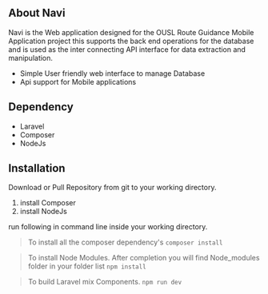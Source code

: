 ## About Navi

Navi is the Web application designed for the OUSL Route Guidance Mobile Application project this supports the back end operations for the database and is used as the inter connecting API interface for data extraction and manipulation.
- Simple User friendly web interface to manage Database
- Api support for Mobile applications

## Dependency

- Laravel
- Composer
- NodeJs
 
## Installation

Download or Pull Repository from git to your working directory.
1. install Composer
1. install NodeJs

run following in command line inside your working directory. 

>To install all the composer dependency's 
> `composer install` 

>To install Node Modules. After completion you will find Node_modules folder in your folder list 
> `npm install`

>To build Laravel mix Components.
> `npm run dev` 